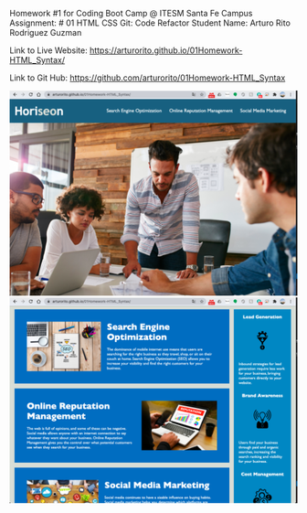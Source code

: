 Homework #1 for Coding Boot Camp @ ITESM Santa Fe Campus
Assignment: # 01 HTML CSS Git: Code Refactor
Student Name: Arturo Rito Rodriguez Guzman

Link to Live Website: 
https://arturorito.github.io/01Homework-HTML_Syntax/

Link to Git Hub:
https://github.com/arturorito/01Homework-HTML_Syntax

![Alt text](./images/screenshot1.png?raw=true "Top Half of Complete Website")
![Alt text](./images/screenshot2.png?raw=true  "Bottom Half of Complete Website")
